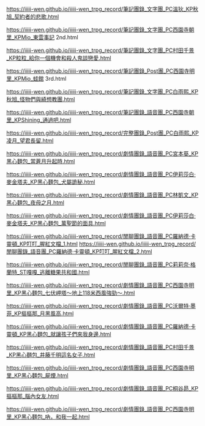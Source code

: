 https://iiiii-wen.github.io/iiiii-wen_trpg_record/筆記團錄_文字團_PC溫狄_KP秋旭_契約者的悲歌.html

https://iiiii-wen.github.io/iiiii-wen_trpg_record/筆記團錄_文字團_PC西園寺朝里_KPMio_東雲事記 2nd.html

https://iiiii-wen.github.io/iiiii-wen_trpg_record/筆記團錄_文字團_PC村田千景_KP粒粒_給你一個機會和殺人鬼談戀愛.html

https://iiiii-wen.github.io/iiiii-wen_trpg_record/筆記團錄_Post團_PC西園寺明里_KPMio_蛙館 3rd.html

https://iiiii-wen.github.io/iiiii-wen_trpg_record/筆記團錄_文字團_PC白雨熙_KP秋旭_怪物們與綺想教團.html

https://iiiii-wen.github.io/iiiii-wen_trpg_record/筆記團錄_語音團_PC西園寺朝里_KPShining_通過吧.html

https://iiiii-wen.github.io/iiiii-wen_trpg_record/完整團錄_Post團_PC白雨熙_KP凌月_望君長留.html

https://iiiii-wen.github.io/iiiii-wen_trpg_record/劇情團錄_語音團_PC宮本葵_KP黑心麵包_當蒼月升起時.html

https://iiiii-wen.github.io/iiiii-wen_trpg_record/劇情團錄_語音團_PC伊莉莎白·麥金塔夫_KP黑心麵包_犬屬詭秘.html

https://iiiii-wen.github.io/iiiii-wen_trpg_record/劇情團錄_語音團_PC林凱文_KP黑心麵包_夜母之月.html

https://iiiii-wen.github.io/iiiii-wen_trpg_record/劇情團錄_語音團_PC伊莉莎白·麥金塔夫_KP黑心麵包_萬聖節的面具.html

https://iiiii-wen.github.io/iiiii-wen_trpg_record/閒聊團錄_語音團_PC羅納德·卡靈頓_KP叮叮_腥紅文檔_1.html
https://iiiii-wen.github.io/iiiii-wen_trpg_record/閒聊團錄_語音團_PC羅納德·卡靈頓_KP叮叮_腥紅文檔_2.html

https://iiiii-wen.github.io/iiiii-wen_trpg_record/閒聊團錄_語音團_PC莉莉奈·格蘭特_ST嘎嘎_逃離糖果共和國.html

https://iiiii-wen.github.io/iiiii-wen_trpg_record/劇情團錄_語音團_PC西園寺明里_KP黑心麵包_七伏岬塔～地上118米西風強勁～.html

https://iiiii-wen.github.io/iiiii-wen_trpg_record/劇情團錄_語音團_PC沃爾特·墨菲_KP摳摳那_月黑風高.html

https://iiiii-wen.github.io/iiiii-wen_trpg_record/劇情團錄_語音團_PC羅納德·卡靈頓_KP黑心麵包_就讓孩子們來我身邊.html

https://iiiii-wen.github.io/iiiii-wen_trpg_record/劇情團錄_語音團_PC村田千景_KP黑心麵包_井藤千明這名女子.html

https://iiiii-wen.github.io/iiiii-wen_trpg_record/劇情團錄_語音團_PC西園寺明里_KP黑心麵包_屍煙.html

https://iiiii-wen.github.io/iiiii-wen_trpg_record/劇情團錄_語音團_PC桐谷昴_KP摳摳那_腦內女友.html

https://iiiii-wen.github.io/iiiii-wen_trpg_record/劇情團錄_語音團_PC西園寺明里_KP黑心麵包_吶，和我一起.html
